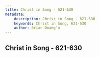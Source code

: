```yaml
---
title: Christ in Song - 621-630
metadata:
    description: Christ in Song - 621-630
    keywords: Christ in Song, 621-630
    author: Brian Onang'o
---
```



## Christ in Song - 621-630
  